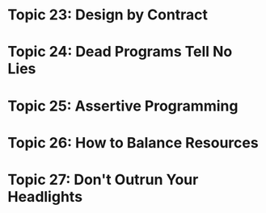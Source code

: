 # Topic 23: Design by Contract

# Topic 24: Dead Programs Tell No Lies

# Topic 25: Assertive Programming

# Topic 26: How to Balance Resources

# Topic 27: Don't Outrun Your Headlights
